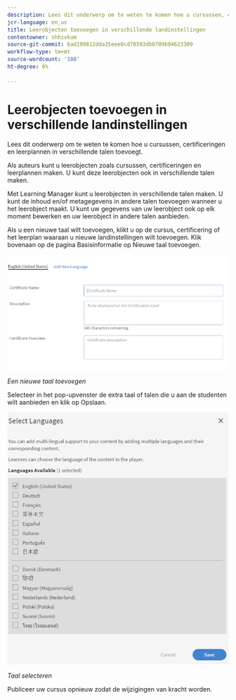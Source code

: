 ```yaml
---
description: Lees dit onderwerp om te weten te komen hoe u cursussen, certificeringen en leerplannen in verschillende talen toevoegt.
jcr-language: en_us
title: Leerobjecten toevoegen in verschillende landinstellingen
contentowner: shhivkum
source-git-commit: 6ad199812dda35eee8cd78593db0709b94623309
workflow-type: tm+mt
source-wordcount: '188'
ht-degree: 0%

---
```




# Leerobjecten toevoegen in verschillende landinstellingen

Lees dit onderwerp om te weten te komen hoe u cursussen, certificeringen en leerplannen in verschillende talen toevoegt.

Als auteurs kunt u leerobjecten zoals cursussen, certificeringen en leerplannen maken. U kunt deze leerobjecten ook in verschillende talen maken.

Met Learning Manager kunt u leerobjecten in verschillende talen maken. U kunt de inhoud en/of metagegevens in andere talen toevoegen wanneer u het leerobject maakt. U kunt uw gegevens van uw leerobject ook op elk moment bewerken en uw leerobject in andere talen aanbieden.

Als u een nieuwe taal wilt toevoegen, klikt u op de cursus, certificering of het leerplan waaraan u nieuwe landinstellingen wilt toevoegen. Klik bovenaan op de pagina Basisinformatie op Nieuwe taal toevoegen.

![](assets/addnewlocale.png)

*Een nieuwe taal toevoegen*

Selecteer in het pop-upvenster de extra taal of talen die u aan de studenten wilt aanbieden en klik op Opslaan.

![](assets/selectlang.png)

*Taal selecteren*

Publiceer uw cursus opnieuw zodat de wijzigingen van kracht worden.
